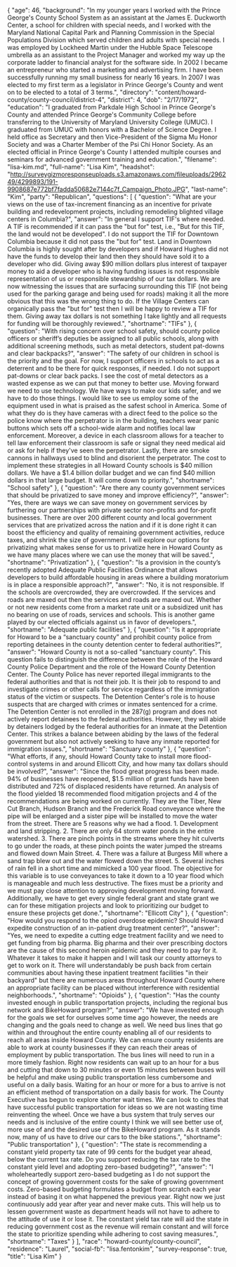 {
  "age": 46,
  "background": "In my younger years I worked with the Prince George's County School System as an assistant at the James E. Duckworth Center, a school for children with special needs, and I worked with the Maryland National Capital Park and Planning Commission in the Special Populations Division which served children and adults with special needs. I was employed by Lockheed Martin under the Hubble Space Telescope umbrella as an assistant to the Project Manager and worked my way up the corporate ladder to financial analyst for the software side. In 2002 I became an entrepreneur who started a marketing and advertising firm. I have been successfully running my small business for nearly 16 years. In 2007 I was elected to my first term as a legislator in Prince George's County and went on to be elected to a total of 3 terms.",
  "directory": "content/howard-county/county-council/district-4",
  "district": 4,
  "dob": "2/17/1972",
  "education": "I graduated from Parkdale High School in Prince George's County and attended Prince George's Community College before transferring to the University of Maryland University College (UMUC). I graduated from UMUC with honors with a Bachelor of Science Degree. I held office as Secretary and then Vice-President of the Sigma Mu Honor Society and was a Charter Member of the Psi Chi Honor Society. As an elected official in Prince George's County I attended multiple courses and seminars for advanced government training and education.",
  "filename": "lisa-kim.md",
  "full-name": "Lisa Kim",
  "headshot": "http://surveygizmoresponseuploads.s3.amazonaws.com/fileuploads/296249/4299893/191-9908687e772bf7fadda50682e7144c7f_Campaign_Photo.JPG",
  "last-name": "Kim",
  "party": "Republican",
  "questions": [
    {
      "question": "What are your views on the use of tax-increment financing as an incentive for private building and redevelopment projects, including remodeling blighted village centers in Columbia?",
      "answer": "In general I support TIF's where needed. A TIF is recommended if it can pass the \"but for\" test, i.e., \"But for this TIF, the land would not be developed\". I do not support the TIF for Downtown Columbia because it did not pass the \"but for\" test. Land in Downtown Columbia is highly sought after by developers and if Howard Hughes did not have the funds to develop their land then they should have sold it to a developer who did. Giving away $90 million dollars plus interest of taxpayer money to aid a developer who is having funding issues is not responsible representation of us or responsible stewardship of our tax dollars. We are now witnessing the issues that are surfacing surrounding this TIF (not being used for the parking garage and being used for roads) making it all the more obvious that this was the wrong thing to do. If the Village Centers can organically pass the \"but for\" test then I will be happy to review a TIF for them. Giving away tax dollars is not something I take lightly and all requests for funding will be thoroughly reviewed.",
      "shortname": "TIFs"
    },
    {
      "question": "With rising concern over school safety, should county police officers or sheriff’s deputies be assigned to all public schools, along with additional screening methods, such as metal detectors, student pat-downs and clear backpacks?",
      "answer": "The safety of our children in school is the priority and the goal. For now, I support officers in schools to act as a deterrent and to be there for quick responses, if needed. I do not support pat-downs or clear back packs. I see the cost of metal detectors as a wasted expense as we can put that money to better use. Moving forward we need to use technology. We have ways to make our kids safer, and we have to do those things. I would like to see us employ some of the equipment used in what is praised as the safest school in America. Some of what they do is they have cameras with a direct feed to the police so the police know where the perpetrator is in the building, teachers wear panic buttons which sets off a school-wide alarm and notifies local law enforcement. Moreover, a device in each classroom allows for a teacher to tell law enforcement their classroom is safe or signal they need medical aid or ask for help if they've seen the perpetrator. Lastly, there are smoke cannons in hallways used to blind and disorient the perpetrator. The cost to implement these strategies in all Howard County schools is $40 million dollars. We have a $1.4 billion dollar budget and we can find $40 million dollars in that large budget. It will come down to priority.",
      "shortname": "School safety"
    },
    {
      "question": "Are there any county government services that should be privatized to save money and improve efficiency?",
      "answer": "Yes, there are ways we can save money on government services by furthering our partnerships with private sector non-profits and for-profit businesses.  There are over 200 different county and local government services that are privatized across the nation and if it is done right it can boost the efficiency and quality of remaining government activities, reduce taxes, and shrink the size of government.  I will explore our options for privatizing what makes sense for us to privatize here in Howard County as we have many places where we can use the money that will be saved.",
      "shortname": "Privatization"
    },
    {
      "question": "Is a provision in the county’s recently adopted Adequate Public Facilities Ordinance that allows developers to build affordable housing in areas where a building moratorium is in place a responsible approach?",
      "answer": "No, it is not responsible. If the schools are overcrowded, they are overcrowded. If the services and roads are maxed out then the services and roads are maxed out. Whether or not new residents come from a market rate unit or a subsidized unit has no bearing on use of roads, services and schools. This is another game played by our elected officials against us in favor of developers.",
      "shortname": "Adequate public facilities"
    },
    {
      "question": "Is it appropriate for Howard to be a “sanctuary county” and prohibit county police from reporting detainees in the county detention center to federal authorities?",
      "answer": "Howard County is not a so-called \"sanctuary county\". This question fails to distinguish the difference between the role of the Howard County Police Department and the role of the Howard County Detention Center. The County Police has never reported illegal immigrants to the federal authorities and that is not their job. It is their job to respond to and investigate crimes or other calls for service regardless of the immigration status of the victim or suspects. The Detention Center's role is to house suspects that are charged with crimes or inmates sentenced for a crime. The Detention Center is not enrolled in the 287(g) program and does not actively report detainees to the federal authorities. However, they will abide by detainers lodged by the federal authorities for an inmate at the Detention Center. This strikes a balance between abiding by the laws of the federal government but also not actively seeking to have any inmate reported for immigration issues.",
      "shortname": "Sanctuary county"
    },
    {
      "question": "What efforts, if any, should Howard County take to install more flood-control systems in and around Ellicott City, and how many tax dollars should be involved?",
      "answer": "Since the flood great progress has been made.  94% of businesses have reopened, $1.5 million of grant funds have been distributed and 72% of displaced residents have returned.  An analysis of the flood yielded 18 recommended flood mitigation projects and 4 of the recommendations are being worked on currently.  They are the Tiber, New Cut Branch, Hudson Branch and the Frederick Road conveyance where the pipe will be enlarged and a sister pipe will be installed to move the water from the street.  There are 5 reasons why we had a flood.  1. Development and land stripping.  2. There are only 64 storm water ponds in the entire watershed. 3. There are pinch points in the streams where they hit culverts to go under the roads, at these pinch points the water jumped the streams and flowed down Main Street.  4. There was a failure at Burgess Mill where a sand trap blew out and the water flowed down the street.  5. Several inches of rain fell in a short time and mimicked a 100 year flood.  The objective for this variable is to use conveyances to take it down to a 10 year flood which is manageable and much less destructive.  The fixes must be a priority and we must pay close attention to approving development moving forward.  Additionally, we have to get every single federal grant and state grant we can for these mitigation projects and look to prioritizing our budget to ensure these projects get done.",
      "shortname": "Ellicott City"
    },
    {
      "question": "How would you respond to the opiod overdose epidemic? Should Howard expedite construction of an in-patient drug treatment center?",
      "answer": "Yes, we need to expedite a cutting edge treatment facility and we need to get funding from big pharma. Big pharma and their over prescribing doctors are the cause of this second heroin epidemic and they need to pay for it. Whatever it takes to make it happen and I will task our county attorneys to get to work on it. There will understandably be push back from certain communities about having these inpatient treatment facilities \"in their backyard\" but there are numerous areas throughout Howard County where an appropriate facility can be placed without interference with residential neighborhoods.",
      "shortname": "Opioids"
    },
    {
      "question": "Has the county invested enough in public transportation projects, including the regional bus network and BikeHoward program?",
      "answer": "We have invested enough for the goals we set for ourselves some time ago however, the needs are changing and the goals need to change as well. We need bus lines that go within and throughout the entire county enabling all of our residents to reach all areas inside Howard County. We can ensure county residents are able to work at county businesses if they can reach their areas of employment by public transportation. The bus lines will need to run in a more timely fashion. Right now residents can wait up to an hour for a bus and cutting that down to 30 minutes or even 15 minutes between buses will be helpful and make using public transportation less cumbersome and useful on a daily basis. Waiting for an hour or more for a bus to arrive is not an efficient method of transportation on a daily basis for work.  The County Executive has begun to explore shorter wait times.  We can look to cities that have successful public transportation for ideas so we are not wasting time reinventing the wheel. Once we have a bus system that truly serves our needs and is inclusive of the entire county I think we will see better use of, more use of and the desired use of the BikeHoward program. As it stands now, many of us have to drive our cars to the bike stations.",
      "shortname": "Public transportation"
    },
    {
      "question": "The state is recommending a constant yield property tax rate of 99 cents for the budget year ahead, below the current tax rate. Do you support reducing the tax rate to the constant yield level and adopting zero-based budgeting?",
      "answer": "I wholeheartedly support zero-based budgeting as I do not support the concept of growing government costs for the sake of growing government costs. Zero-based budgeting formulates a budget from scratch each year instead of basing it on what happened the previous year.  Right now we just continuously add year after year and never make cuts.  This will help us to lessen government waste as department heads will not have to adhere to the attitude of use it or lose it.  The constant yield tax rate will aid the state in reducing government cost as the revenue will remain constant and will force the state to prioritize spending while adhering to cost saving measures.",
      "shortname": "Taxes"
    }
  ],
  "race": "howard-county/county-council",
  "residence": "Laurel",
  "social-fb": "lisa.fentonkim",
  "survey-response": true,
  "title": "Lisa Kim"
}
